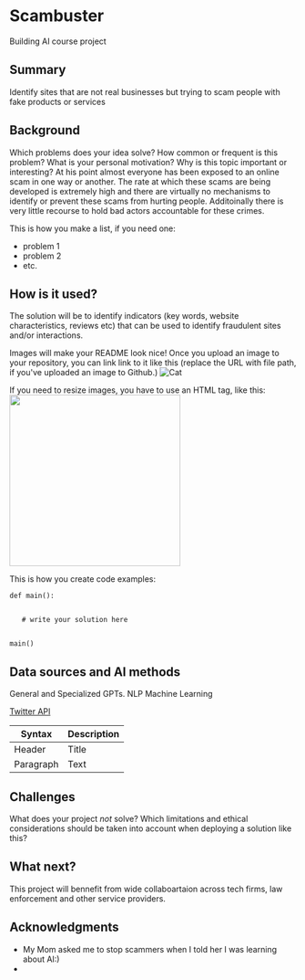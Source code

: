 


<!-- This is the markdown template for the final project of the Building AI course, 
created by Reaktor Innovations and University of Helsinki. 
Copy the template, paste it to your GitHub README and edit! -->

# Scambuster

Building AI course project

## Summary

Identify sites that are not real businesses but trying to scam people with fake products or services


## Background

Which problems does your idea solve? How common or frequent is this problem? What is your personal motivation? Why is this topic important or interesting?
At his point almost everyone has been exposed to an online scam in one way or another.  The rate at which these scams are being developed is extremely high and there are virtually no mechanisms to identify or prevent these scams from hurting people.  Additoinally there is very little recourse to hold bad actors accountable for these crimes.

This is how you make a list, if you need one:
* problem 1
* problem 2
* etc.


## How is it used?

The solution will be to identify indicators (key words, website characteristics, reviews etc) that can be used to identify fraudulent sites and/or interactions.   

Images will make your README look nice!
Once you upload an image to your repository, you can link link to it like this (replace the URL with file path, if you've uploaded an image to Github.)
![Cat](https://upload.wikimedia.org/wikipedia/commons/5/5e/Sleeping_cat_on_her_back.jpg)

If you need to resize images, you have to use an HTML tag, like this:
<img src="https://upload.wikimedia.org/wikipedia/commons/5/5e/Sleeping_cat_on_her_back.jpg" width="300">

This is how you create code examples:
```
def main():
   

   # write your solution here

  
main()
```


## Data sources and AI methods
General and Specialized GPTs.
NLP
Machine Learning

[Twitter API](https://developer.twitter.com/en/docs)

| Syntax      | Description |
| ----------- | ----------- |
| Header      | Title       |
| Paragraph   | Text        |

## Challenges

What does your project _not_ solve? Which limitations and ethical considerations should be taken into account when deploying a solution like this?

## What next?

This project will bennefit from wide collaboartaion across tech firms, law enforcement and other service providers.

## Acknowledgments

* My Mom asked me to stop scammers when I told her I was learning about AI:) 
* 
  <br>
